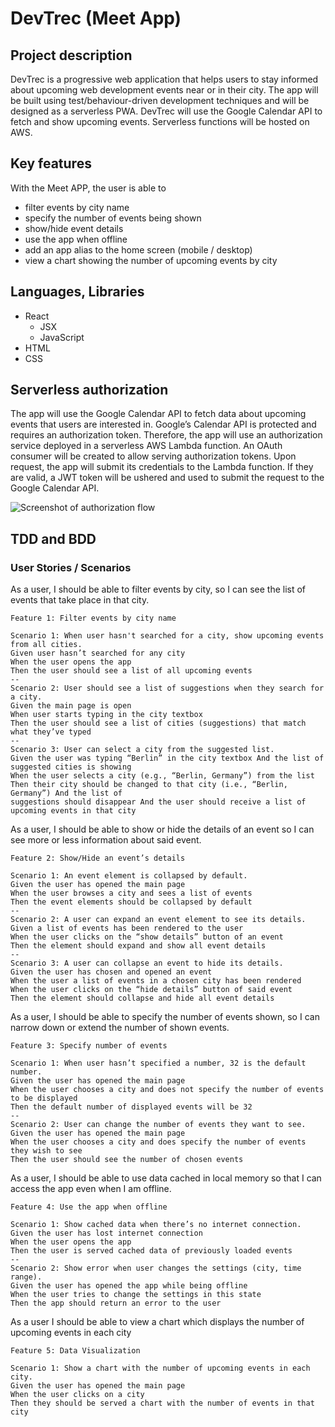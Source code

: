 # DevTrec (Meet App)

## Project description

DevTrec is a progressive web application that helps users to stay informed about upcoming web development events near or in their city.
The app will be built using test/behaviour-driven development techniques and will be designed as a serverless PWA. DevTrec will use the Google Calendar API to fetch and show upcoming events. Serverless functions will be hosted on AWS.

## Key features

With the Meet APP, the user is able to
- filter events by city name
- specify the number of events being shown
- show/hide event details
- use the app when offline
- add an app alias to the home screen (mobile / desktop)
- view a chart showing the number of upcoming events by city

## Languages, Libraries

- React
  - JSX
  - JavaScript
- HTML
- CSS

## Serverless authorization

 The app will use the Google Calendar API to fetch data about upcoming events that users are interested in. Google’s Calendar API is protected and requires an authorization token. Therefore, the app will use an authorization service deployed in a serverless AWS Lambda function. An OAuth consumer will be created to allow serving authorization tokens. Upon request, the app will submit its credentials to the Lambda function. If they are valid, a JWT token will be ushered and used to submit the request to the Google Calendar API.

 ![Screenshot of authorization flow](https://github.com/tessa-tum/devtrec/src\assets\devtrec_auth-flow_diagram.png)

## TDD and BDD

### User Stories / Scenarios

As a user, I should be able to filter events by city, so I can see the list of events that take place in that city.
```
Feature 1: Filter events by city name

Scenario 1: When user hasn't searched for a city, show upcoming events from all cities.
Given user hasn’t searched for any city 
When the user opens the app 
Then the user should see a list of all upcoming events
--
Scenario 2: User should see a list of suggestions when they search for a city. 
Given the main page is open 
When user starts typing in the city textbox 
Then the user should see a list of cities (suggestions) that match what they’ve typed
--
Scenario 3: User can select a city from the suggested list. 
Given the user was typing “Berlin” in the city textbox And the list of suggested cities is showing 
When the user selects a city (e.g., “Berlin, Germany”) from the list 
Then their city should be changed to that city (i.e., “Berlin, Germany”) And the list of 
suggestions should disappear And the user should receive a list of upcoming events in that city
```
As a user, I should be able to show or hide the details of an event so I can see more or less information about said event.
```
Feature 2: Show/Hide an event’s details

Scenario 1: An event element is collapsed by default.
Given the user has opened the main page
When the user browses a city and sees a list of events 
Then the event elements should be collapsed by default
--
Scenario 2: A user can expand an event element to see its details.
Given a list of events has been rendered to the user
When the user clicks on the “show details” button of an event
Then the element should expand and show all event details
--
Scenario 3: A user can collapse an event to hide its details.
Given the user has chosen and opened an event
When the user a list of events in a chosen city has been rendered
When the user clicks on the “hide details” button of said event
Then the element should collapse and hide all event details
```
As a user, I should be able to specify the number of events shown, so I can narrow down or extend the number of shown events.
```
Feature 3: Specify number of events

Scenario 1: When user hasn’t specified a number, 32 is the default number.
Given the user has opened the main page
When the user chooses a city and does not specify the number of events to be displayed 
Then the default number of displayed events will be 32
--
Scenario 2: User can change the number of events they want to see.
Given the user has opened the main page
When the user chooses a city and does specify the number of events they wish to see 
Then the user should see the number of chosen events
```
As a user, I should be able to use data cached in local memory so that I can access the app even when I am offline.
```
Feature 4: Use the app when offline

Scenario 1: Show cached data when there’s no internet connection.
Given the user has lost internet connection 
When the user opens the app 
Then the user is served cached data of previously loaded events
--
Scenario 2: Show error when user changes the settings (city, time range).
Given the user has opened the app while being offline
When the user tries to change the settings in this state
Then the app should return an error to the user
```
As a user I should be able to view a chart which displays the number of upcoming events in each city
```
Feature 5: Data Visualization

Scenario 1: Show a chart with the number of upcoming events in each city.
Given the user has opened the main page
When the user clicks on a city
Then they should be served a chart with the number of events in that city 
```